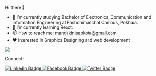 Hi there 👋

- 🔭 I’m currently studying Bachelor of Electronics, Communication and Information Engineering at Pashchimanchal Campus, Pokhara. 
- 🌱 I’m currently learning React.
- 📫 How to reach me: mandakinisapkota@gmail.com
- ❤ Interested in Graphics Designing and web development


<!--
**Mandakini-S/Mandakini-S** is a ✨ _special_ ✨ repository because its `README.md` (this file) appears on your GitHub profile.

Here are some ideas to get you started:

- 🔭 I’m currently working on ...
- 🌱 I’m currently learning ...
- 👯 I’m looking to collaborate on ...
- 🤔 I’m looking for help with ...
- 💬 Ask me about ...
- 📫 How to reach me: ...
- 😄 Pronouns: ...
- ⚡ Fun fact: ...
-->


<!-- For profile visit -->
 ![](https://komarev.com/ghpvc/?username=Mandakini-S&color=dc143c)


Connect :
<div id="badges">
 
  <a href="https://www.linkedin.com/in/mandakini-sapkota-945164232/ target=_blank">
    <img src="https://img.shields.io/badge/LinkedIn-blue?style=for-the-badge&logo=linkedin&logoColor=white" alt="LinkedIn Badge"/>
  </a>
  <a href="https://www.facebook.com/mandakini.sapkota/">
    <img src="https://img.shields.io/badge/Facebook-blue?style=for-the-badge&logo=facebook&logoColor=white" alt="Facebook Badge"/>
  </a>
  <a href="https://twitter.com/mandakini_09">
    <img src="https://img.shields.io/badge/Twitter-blue?style=for-the-badge&logo=twitter&logoColor=white" alt="Twitter Badge"/>
  </a>
</div>


